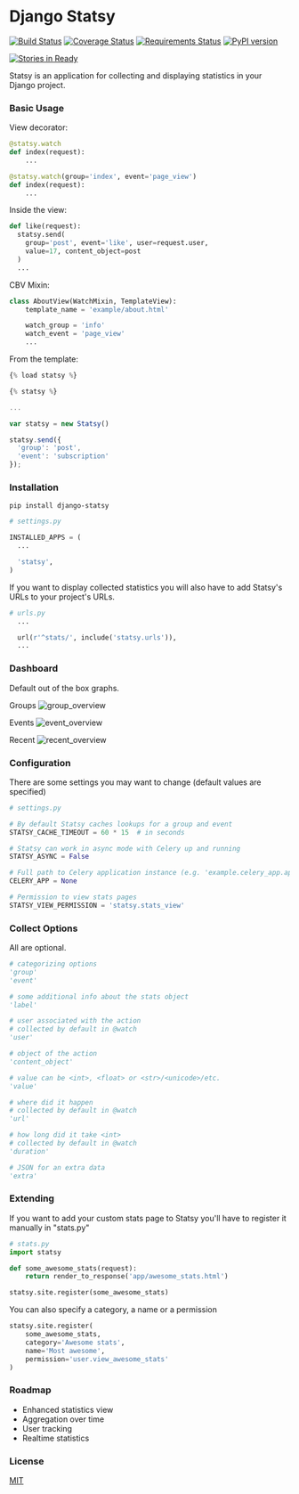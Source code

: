 
Django Statsy
========

[![Build Status](https://travis-ci.org/fata1ex/django-statsy.svg)](https://travis-ci.org/fata1ex/django-statsy) [![Coverage Status](https://coveralls.io/repos/fata1ex/django-statsy/badge.svg)](https://coveralls.io/r/fata1ex/django-statsy) [![Requirements Status](https://requires.io/github/fata1ex/django-statsy/requirements.svg?branch=master)](https://requires.io/github/fata1ex/django-statsy/requirements/?branch=master) [![PyPI version](https://badge.fury.io/py/django-statsy.svg)](http://badge.fury.io/py/django-statsy)

[![Stories in Ready](https://badge.waffle.io/fata1ex/django-statsy.svg?label=in%20progress&title=In%20Progress)](https://waffle.io/fata1ex/django-statsy)

Statsy is an application for collecting and displaying statistics in your Django project.


### Basic Usage

View decorator:

```python
@statsy.watch
def index(request):
    ...
```

```python
@statsy.watch(group='index', event='page_view')
def index(request):
    ...
```

Inside the view:

```python
def like(request):
  statsy.send(
    group='post', event='like', user=request.user,
    value=17, content_object=post
  )
  ...
```

CBV Mixin:

```python
class AboutView(WatchMixin, TemplateView):
    template_name = 'example/about.html'

    watch_group = 'info'
    watch_event = 'page_view'
    ...
```

From the template:

```javascript
{% load statsy %}

{% statsy %}

...

var statsy = new Statsy()

statsy.send({
  'group': 'post',
  'event': 'subscription'
});
```

### Installation

```
pip install django-statsy
```

```python
# settings.py

INSTALLED_APPS = (
  ...

  'statsy',
)
```

If you want to display collected statistics you will also have to add Statsy's URLs to your project's URLs.

```python
# urls.py
  ...

  url(r'^stats/', include('statsy.urls')),
  ...
```

### Dashboard

Default out of the box graphs.

Groups
![group_overview](https://raw.github.com/fata1ex/django-statsy/master/docs/img/overview_group.png)

Events
![event_overview](https://raw.github.com/fata1ex/django-statsy/master/docs/img/overview_event.png)

Recent
![recent_overview](https://raw.github.com/fata1ex/django-statsy/master/docs/img/overview_recent.png)


### Configuration
There are some settings you may want to change (default values are specified)
```python
# settings.py

# By default Statsy caches lookups for a group and event
STATSY_CACHE_TIMEOUT = 60 * 15  # in seconds

# Statsy can work in async mode with Celery up and running
STATSY_ASYNC = False

# Full path to Celery application instance (e.g. 'example.celery_app.app')
CELERY_APP = None

# Permission to view stats pages
STATSY_VIEW_PERMISSION = 'statsy.stats_view'
```


### Collect Options

All are optional.
```python
# categorizing options
'group'
'event'

# some additional info about the stats object
'label'

# user associated with the action
# collected by default in @watch
'user'

# object of the action
'content_object'

# value can be <int>, <float> or <str>/<unicode>/etc.
'value'

# where did it happen
# collected by default in @watch
'url'

# how long did it take <int>
# collected by default in @watch
'duration'

# JSON for an extra data
'extra'
```

### Extending

If you want to add your custom stats page to Statsy you'll have to register it manually in "stats.py"

```python
# stats.py
import statsy

def some_awesome_stats(request):
    return render_to_response('app/awesome_stats.html')

statsy.site.register(some_awesome_stats)
```

You can also specify a category, a name or a permission

```python
statsy.site.register(
    some_awesome_stats,
    category='Awesome stats',
    name='Most awesome',
    permission='user.view_awesome_stats'
)
```

### Roadmap
- Enhanced statistics view
- Aggregation over time
- User tracking
- Realtime statistics

### License
[MIT](https://github.com/fata1ex/django-statsy/raw/master/LICENSE)
